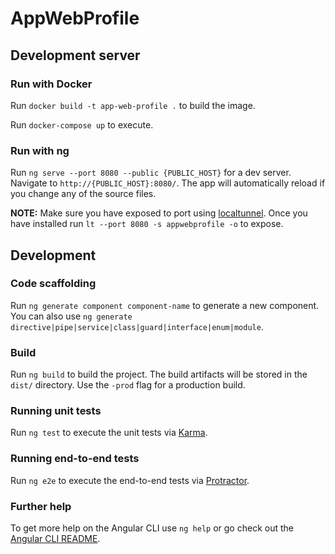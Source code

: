 # AppWebProfile

## Development server

### Run with Docker

Run `docker build -t app-web-profile .` to build the image.

Run `docker-compose up` to execute. 

### Run with ng

Run `ng serve --port 8080 --public {PUBLIC_HOST}` for a dev server. Navigate to `http://{PUBLIC_HOST}:8080/`. The app will automatically reload if you change any of the source files.

**NOTE:** Make sure you have exposed to port using [localtunnel](https://github.com/localtunnel/localtunnel). Once you have installed run `lt --port 8080 -s appwebprofile -o` to expose. 

## Development

### Code scaffolding

Run `ng generate component component-name` to generate a new component. You can also use `ng generate directive|pipe|service|class|guard|interface|enum|module`.

### Build

Run `ng build` to build the project. The build artifacts will be stored in the `dist/` directory. Use the `-prod` flag for a production build.

### Running unit tests

Run `ng test` to execute the unit tests via [Karma](https://karma-runner.github.io).

### Running end-to-end tests

Run `ng e2e` to execute the end-to-end tests via [Protractor](http://www.protractortest.org/).

### Further help

To get more help on the Angular CLI use `ng help` or go check out the [Angular CLI README](https://github.com/angular/angular-cli/blob/master/README.md).
